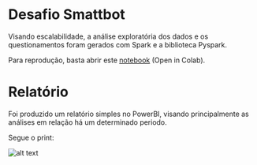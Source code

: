 # Desafio Smattbot

Visando escalabilidade, a análise exploratória dos dados e os questionamentos foram gerados com Spark e a biblioteca Pyspark.

Para reprodução, basta abrir este [notebook](Desafio_Smattbot/blob/main/Desafio_Smarttbot.ipynb) (Open in Colab).


# Relatório

Foi produzido um relatório simples no PowerBI, visando principalmente as análises em relação há um determinado periodo.

Segue o print:

![alt text](https://github.com/DiegoDangelo/Desafio_Smattbot/blob/main/Relatorio_PI.JPG)



